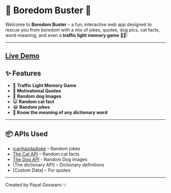 # 🎲 Boredom Buster 🚀

Welcome to **Boredom Buster** – a fun, interactive web app designed to rescue you from boredom with a mix of jokes, quotes, dog pics, cat facts, word-meaning, and even a **traffic light memory game** 🧠🚦!

---
[Live Demo](https://payal-goswami.github.io/Boredom-Buster/)
---
## ✨ Features

- 🚦 **Traffic Light Memory Game** 
- 💬 **Motivational Quotes** 
- 🐶 **Random dog Images**
- 😺 **Random cat fact**
- 😂 **Random jokes**
- 📖 **Know the meaning of any dictionary word** 

---


## 📦 APIs Used

- [icanhazdadjoke](https://icanhazdadjoke.com/api) – Random jokes
- [The Cat API](https://catfact.ninja) – Random cat facts
- [The Dog API](https://dog.ceo/dog-api/) - Random Dog images
- [The dictionary API] – Dictionary definitions
- [Custom Data] – For quotes


---
Created by Payal Goswami ✨
